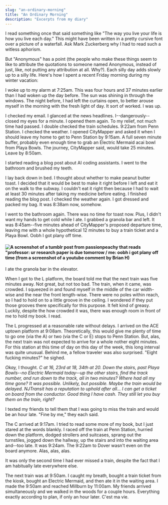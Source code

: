 ```yaml
---
slug: "an-ordinary-morning"
title: "An Ordinary Morning"
description: "Excerpts from my diary"
---
```


I read something once that said something like "The way you live your life is how you live each day."
This might have been written in a pretty cursive font over a picture of a waterfall. Ask Mark Zuckerberg
why I had to read such a witless aphorism.

But "Anonymous" has a point (the people who make these things seem to like to attribute the quotations to someone
named Anonymous, instead of just, like, not putting any attribution at all. Why?).
Each silly day adds slowly up to a silly life. Here's how I spent a recent Friday morning during
my winter vacation:

I woke up to my alarm at 7:25am. This was four hours and 37 minutes earlier than I
had woken up the day before. The sun was shining in through the windows. The night before,
I had left the curtains open, to better arouse myself in the morning with the fresh light
of day. It sort of worked. I was up.

I checked my email. I glanced at the news headlines. I--dangerously--closed my eyes for
a minute. I opened them again. To my relief, not much time had passed. I double checked
the train schedules. 9:22am from Penn Station. I checked the weather. I opened CityMapper
and asked it when I should leave my home to get to Penn Station by 9:15am. A full seven minute
buffer, probably even enough time to grab an Electric Mermaid acai bowl from Playa Bowls.
The journey, CityMapper said, would take 25 minutes. Leave by 8:50am.

I started reading a blog post about AI coding assistants. I went to the bathroom and
brushed my teeth.

I lay back down in bed. I thought about whether to make peanut butter toast. I
decided that it would be best to make it right before I left and eat it on the walk to
the subway. I couldn't eat it right then because I had to wait at least 30 minutes after
taking my medicine before eating. I finished reading the blog post. I checked the weather
again. I got dressed and packed my bag. It was 8:38am now, somehow.

I went to the bathroom again. There was no time for toast now. Plus, I didn't want my
hands to get cold while I ate. I grabbed a granola bar and left. It was 8:45am--five minutes
ahead of CityMapper's proposed departure time, leaving me with a whole hypothetical 12 minutes
to buy a train ticket and a Playa Bowl. Oobh I got plany off time.

#### ![A screenshot of a tumblr post from passionpeachy that reads "professor: ur research paper is due tomorrow / me: oobh i got plany off time (from a screenshot of a youtube comment by Brian H)](assets/plany-of-time.jpg)

I ate the granola bar in the elevator.

When I got to the L platform, the board told me that the next train was five minutes away.
Not great, but not too bad. The train, when it came, was crowded. I squeezed in and found
myself in the middle of the car width-wise and the near the front length-wise.
There were no poles within reach, so I had to hold on to a little groove in the ceiling.
I wondered if they put those grooves there specifically for this purpose. It felt kind of
greasy. Luckily, despite the how crowded it was, there was enough room in front of me to hold my book.
I read.

The L progressed at a reasonable rate without delays. I arrived on the ACE uptown platform
at 9:08am. Theoretically, this would give me plenty of time to go one (via the A) or two
(via the C or E) stops to Penn Station. But, alas, the next train was not expected to arrive
for a whole nother eight minutes. For this station at this time of day on this day of the week,
this long interval was quite unusual. Behind me, a fellow traveler was also surprised. "Eight
fucking minutes?" he sighed.

_Okay,_ I thought. _C at 16, 23rd at 18, 34th at 20. Down the stairs, past Playa Bowls--no
Electric Mermaid today--up the other stairs, find the track number, and run down to the track,
all in two minutes? Where had all my time gone? It was possible. Unlikely, but possible.
Maybe the train would be delayed. NJTransit has a reputation to uphold after all...
I can get a ticket on board from the conductor. Good thing I have cash. They still let
you buy them on the train, right?_

I texted my friends to tell them that I was going to miss the train and would be an hour late.
"Fine by me," they each said.

The C arrived at 9:17am. I tried to read some more of my book, but I just stared at the words
blankly. I raced off the train at Penn Station, hurried down the platform, dodged strollers
and suitcases, sprang out the turnstiles, jogged down the hallway, up the stairs and into the
waiting area and--too late. It was 9:24am. The 9:22am to Dover wasn't even on the board anymore.
Alas, alas, alas.

It was only the second time I had ever missed a train, despite the fact that I am habitually late
everywhere else.

The next train was at 9:50am. I caught my breath, bought a train ticket from the kiosk,
bought an Electric Mermaid, and then ate it in the waiting area. I made the 9:50am and
reached Millburn by 11:00am. My friends arrived simultaneously and we walked in the woods
for a couple hours. Everything exactly according to plan, if only an hour later. C'est ma vie.
